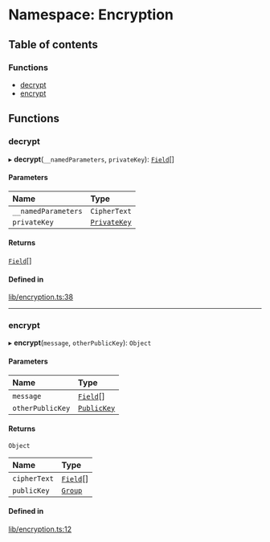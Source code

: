 # Namespace: Encryption

## Table of contents

### Functions

- [decrypt](Encryption.md#decrypt)
- [encrypt](Encryption.md#encrypt)

## Functions

### decrypt

▸ **decrypt**(`__namedParameters`, `privateKey`): [`Field`](../classes/Field.md)[]

#### Parameters

| Name | Type |
| :------ | :------ |
| `__namedParameters` | `CipherText` |
| `privateKey` | [`PrivateKey`](../classes/PrivateKey.md) |

#### Returns

[`Field`](../classes/Field.md)[]

#### Defined in

[lib/encryption.ts:38](https://github.com/o1-labs/snarkyjs/blob/531db432/src/lib/encryption.ts#L38)

___

### encrypt

▸ **encrypt**(`message`, `otherPublicKey`): `Object`

#### Parameters

| Name | Type |
| :------ | :------ |
| `message` | [`Field`](../classes/Field.md)[] |
| `otherPublicKey` | [`PublicKey`](../classes/Types.PublicKey.md) |

#### Returns

`Object`

| Name | Type |
| :------ | :------ |
| `cipherText` | [`Field`](../classes/Field.md)[] |
| `publicKey` | [`Group`](../classes/Group.md) |

#### Defined in

[lib/encryption.ts:12](https://github.com/o1-labs/snarkyjs/blob/531db432/src/lib/encryption.ts#L12)
